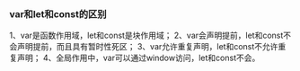 ### var和let和const的区别

1、var是函数作用域，let和const是块作用域；
2、var会声明提前，let和const不会声明提前，而且具有暂时性死区；
3、var允许重复声明，let和const不允许重复声明；
4、全局作用中，var可以通过window访问，let和const不会。